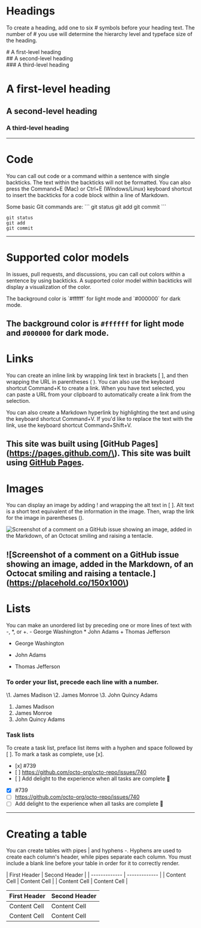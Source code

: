 # Headings
To create a heading, add one to six # symbols before your heading text. The number of # you use will determine the hierarchy level and typeface size of the heading.

\# A first-level heading<br>
\#\# A second-level heading<br>
\#\#\# A third-level heading<br>

# A first-level heading
## A second-level heading
### A third-level heading
---

# Code
You can call out code or a command within a sentence with single backticks. The text within the backticks will not be formatted. You can also press the Command+E (Mac) or Ctrl+E (Windows/Linux) keyboard shortcut to insert the backticks for a code block within a line of Markdown.

Some basic Git commands are:
\`\`\`
git status
git add
git commit
\`\`\`

```
git status
git add
git commit
```
---

# Supported color models
In issues, pull requests, and discussions, you can call out colors within a sentence by using backticks. A supported color model within backticks will display a visualization of the color.

The background color is \`\#ffffff\` for light mode and \`\#000000\` for dark mode.

The background color is `#ffffff` for light mode and `#000000` for dark mode.
---

# Links
You can create an inline link by wrapping link text in brackets [ ], and then wrapping the URL in parentheses ( ). You can also use the keyboard shortcut Command+K to create a link. When you have text selected, you can paste a URL from your clipboard to automatically create a link from the selection.

You can also create a Markdown hyperlink by highlighting the text and using the keyboard shortcut Command+V. If you'd like to replace the text with the link, use the keyboard shortcut Command+Shift+V.

This site was built using \[GitHub Pages\]\(https://pages.github.com/\).
This site was built using [GitHub Pages](https://pages.github.com/).
---

# Images
You can display an image by adding ! and wrapping the alt text in [ ]. Alt text is a short text equivalent of the information in the image. Then, wrap the link for the image in parentheses ().

![Screenshot of a comment on a GitHub issue showing an image, added in the Markdown, of an Octocat smiling and raising a tentacle.](https://placehold.co/150x100)

\!\[Screenshot of a comment on a GitHub issue showing an image, added in the Markdown, of an Octocat smiling and raising a tentacle.\]\(https://placehold.co/150x100\)
---

# Lists
You can make an unordered list by preceding one or more lines of text with -, *, or +.
\- George Washington
\* John Adams
\+ Thomas Jefferson

- George Washington
* John Adams
+ Thomas Jefferson


### To order your list, precede each line with a number.

\1. James Madison
\2. James Monroe
\3. John Quincy Adams

1. James Madison
2. James Monroe
3. John Quincy Adams

### Task lists
To create a task list, preface list items with a hyphen and space followed by [ ]. To mark a task as complete, use [x].

- \[x\] #739
- \[ \] https://github.com/octo-org/octo-repo/issues/740
- \[ \] Add delight to the experience when all tasks are complete :tada:

- [x] #739
- [ ] https://github.com/octo-org/octo-repo/issues/740
- [ ] Add delight to the experience when all tasks are complete :tada:

---

# Creating a table
You can create tables with pipes | and hyphens -. Hyphens are used to create each column's header, while pipes separate each column. You must include a blank line before your table in order for it to correctly render.

\| First Header   \| Second Header  \|
\| \------------- \| \------------- \|
\| Content Cell   \| Content Cell   \|
\| Content Cell   \| Content Cell   \|

| First Header  | Second Header |
| ------------- | ------------- |
| Content Cell  | Content Cell  |
| Content Cell  | Content Cell  |
